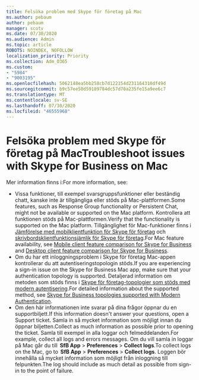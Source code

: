 ```yaml
---
title: Felsöka problem med Skype för företag på Mac
ms.author: pebaum
author: pebaum
manager: scotv
ms.date: 07/30/2020
ms.audience: Admin
ms.topic: article
ROBOTS: NOINDEX, NOFOLLOW
localization_priority: Priority
ms.collection: Adm_O365
ms.custom:
- "5984"
- "9003195"
ms.openlocfilehash: 5062148ea5bb258cb7d122154d231164310df49d
ms.sourcegitcommit: b9c57ee50d59189784dc57d70a235fe15a9ee6c7
ms.translationtype: MT
ms.contentlocale: sv-SE
ms.lasthandoff: 07/30/2020
ms.locfileid: "46555968"
---
```

# <a name="troubleshoot-issues-with-skype-for-business-on-mac"></a><span data-ttu-id="7c1d7-102">Felsöka problem med Skype för företag på Mac</span><span class="sxs-lookup"><span data-stu-id="7c1d7-102">Troubleshoot issues with Skype for Business on Mac</span></span>

<span data-ttu-id="7c1d7-103">Mer information finns i:</span><span class="sxs-lookup"><span data-stu-id="7c1d7-103">For more information, see:</span></span> 

- <span data-ttu-id="7c1d7-104">Vissa funktioner, till exempel svarsgruppsfunktioner eller beständig chatt, kanske inte är tillgängliga eller stöds på Mac-plattformen.</span><span class="sxs-lookup"><span data-stu-id="7c1d7-104">Some features, such as Response Group functionality or Persistent Chat, might not be available or supported on the Mac platform.</span></span> <span data-ttu-id="7c1d7-105">Kontrollera att funktionen stöds på Mac-plattformen.</span><span class="sxs-lookup"><span data-stu-id="7c1d7-105">Verify that the functionality is supported on the Mac platform.</span></span> <span data-ttu-id="7c1d7-106">Tillgänglighet för Mac-funktioner finns i [Jämförelse med mobilklientfunktion för Skype för företag](https://technet.microsoft.com/library/Dn951412.aspx) och [skrivbordsklientfunktionsjämlik för Skype för företag](https://docs.microsoft.com/skypeforbusiness/plan-your-deployment/clients-and-devices/desktop-feature-comparison).</span><span class="sxs-lookup"><span data-stu-id="7c1d7-106">For Mac feature availability, see [Mobile client feature comparison for Skype for Business](https://technet.microsoft.com/library/Dn951412.aspx) and [Desktop client feature comparison for Skype for Business](https://docs.microsoft.com/skypeforbusiness/plan-your-deployment/clients-and-devices/desktop-feature-comparison).</span></span>
- <span data-ttu-id="7c1d7-107">Om du har ett inloggningsproblem i Skype för företag Mac-appen kontrollerar du att autentiseringstopologin stöds.</span><span class="sxs-lookup"><span data-stu-id="7c1d7-107">If you are experiencing a sign-in issue on the Skype for Business Mac app, make sure that your authentication topology is supported.</span></span> <span data-ttu-id="7c1d7-108">Detaljerad information om metoden som stöds finns i [Skype för företag-topologier som stöds med modern autentisering](https://docs.microsoft.com/skypeforbusiness/plan-your-deployment/modern-authentication/topologies-supported).</span><span class="sxs-lookup"><span data-stu-id="7c1d7-108">For detailed information about the supported method, see [Skype for Business topologies supported with Modern Authentication](https://docs.microsoft.com/skypeforbusiness/plan-your-deployment/modern-authentication/topologies-supported).</span></span>  
- <span data-ttu-id="7c1d7-109">Om den här informationen inte svarar på dina frågor öppnar du en supportbiljett.</span><span class="sxs-lookup"><span data-stu-id="7c1d7-109">If this information doesn't answer your questions, open a Support ticket.</span></span> <span data-ttu-id="7c1d7-110">Samla in så mycket information som möjligt innan du öppnar biljetten.</span><span class="sxs-lookup"><span data-stu-id="7c1d7-110">Collect as much information as possible prior to opening the ticket.</span></span> <span data-ttu-id="7c1d7-111">Samla till exempel in alla loggar och felmeddelanden.</span><span class="sxs-lookup"><span data-stu-id="7c1d7-111">For example, collect all logs and errors messages.</span></span> <span data-ttu-id="7c1d7-112">Om du vill samla in loggar på Mac går du till  **SfB App**  >  **Preferences**  >  **Collect logs**.</span><span class="sxs-lookup"><span data-stu-id="7c1d7-112">To collect logs on the Mac, go to  **SfB App** > **Preferences** > **Collect logs**.</span></span>  <span data-ttu-id="7c1d7-113">Loggen bör innehålla så mycket information som möjligt från inloggning till felpunkten.</span><span class="sxs-lookup"><span data-stu-id="7c1d7-113">The log should include as much detail as possible from sign-in to the point of failure.</span></span>
